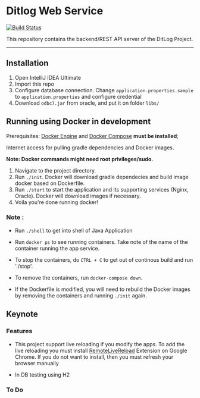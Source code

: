 # Ditlog Web Service
[![Build Status](https://api.travis-ci.org/Ditlog-Dev/ditlog-webservice.svg)](https://travis-ci.org/Ditlog-Dev/ditlog-webservice)

This repository contains the backend/REST API server of the DitLog Project.

---

## Installation
1. Open IntelliJ IDEA Ultimate
2. Import this repo
3. Configure database connection. Change `application.properties.sample` to `application.properties` and configure credential
4. Download `odbc7.jar` from oracle, and put it on folder `libs/`

## Running using Docker in development

Prerequisites: [Docker Engine](https://docs.docker.com/engine/installation/) and [Docker Compose](https://docs.docker.com/compose/install/) __must be installed__;

Internet access for pulling gradle dependencies and Docker images.

**Note: Docker commands might need root privileges/sudo.**

1. Navigate to the project directory.
2. Run `./init`. Docker will download gradle dependecies and build image docker based on Dockerfile.
3. Run `./start` to start the application and its supporting services (Nginx, Oracle). Docker will download images if necessary.
4. Voila you're done running docker!

### Note :

- Run `./shell` to get into shell of Java Application

- Run `docker ps` to see running containers. Take note of the name of the container running the app service.

- To stop the containers, do `CTRL + C` to get out of continous build and run './stop'.

- To remove the containers, run `docker-compose down`.

- If the Dockerfile is modified, you will need to rebuild the Docker images by removing the containers and running `./init` again.

## Keynote

### Features
- This project support live reloading if you modify the apps. To add the live reloading you must install [RemoteLiveReload](https://chrome.google.com/webstore/detail/remotelivereload/jlppknnillhjgiengoigajegdpieppei?hl=en-GB) Extension on Google Chrome. If you do not want to install, then you must refresh your browser manually

- In DB testing using H2

### To Do
